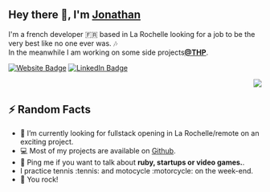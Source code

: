 

<!--
**piwiit/piwiit** is a ✨ _special_ ✨ repository because its `README.md` (this file) appears on your GitHub profile.


-->
<h2> Hey there 👋, I'm <a href="https://jonathanbouillaux.herokuapp.com/">Jonathan</a></h2>

<p>I'm a french developer 🇫🇷 based in La Rochelle looking for a job to be the very best like no one ever was. 🎶 <br> In the meanwhile I am working on some side projects<strong><a href="https://www.thehackingproject.org/">@THP</a></strong>.</p>

<p><a href="https://jonathanbouillaux.herokuapp.com/"><img src="https://img.shields.io/badge/-jonathanbouillaux-4E69C8?style=flat-square&amp;labelColor=4E69C8&amp;logo=Firefox&amp;link=https://stanleylim.me" alt="Website Badge"></a>
<a href="https://www.linkedin.com/in/jonathan-bouillaux-810b831a1/"><img src="https://img.shields.io/badge/-@jonathanbouillaux-0077B5?style=flat-square&amp;labelColor=0077B5&amp;logo=LinkedIn&amp;link=https://www.linkedin.com/in/serbis/" alt="LinkedIn Badge"></a></p>


<img align="right" src="https://media.giphy.com/media/XreQmk7ETCak0/giphy.gif" />
<br>
<h2>⚡️ Random Facts</h2>
<ul>
<li>🧭  I’m currently looking for fullstack opening in La Rochelle/remote on an exciting project.</li>
<li>💻  Most of my projects are available on <a href="https://jonathanbouillaux.herokuapp.com/">Github</a>.</li>
<li>💬  Ping me if you want to talk about <strong>ruby, startups or video games.</strong>.</li>
<li>  I practice tennis :tennis: and motocycle :motorcycle: on the week-end.</li>
<li>🤘  You rock!</li>
</ul>
<br>
